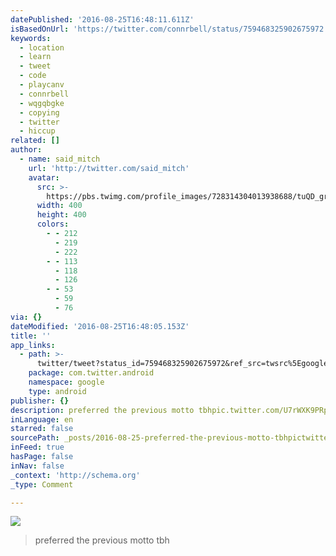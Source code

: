 ```yaml
---
datePublished: '2016-08-25T16:48:11.611Z'
isBasedOnUrl: 'https://twitter.com/connrbell/status/759468325902675972'
keywords:
  - location
  - learn
  - tweet
  - code
  - playcanv
  - connrbell
  - wqgqbgke
  - copying
  - twitter
  - hiccup
related: []
author:
  - name: said_mitch
    url: 'http://twitter.com/said_mitch'
    avatar:
      src: >-
        https://pbs.twimg.com/profile_images/728314304013938688/tuQD_grB_400x400.jpg
      width: 400
      height: 400
      colors:
        - - 212
          - 219
          - 222
        - - 113
          - 118
          - 126
        - - 53
          - 59
          - 76
via: {}
dateModified: '2016-08-25T16:48:05.153Z'
title: ''
app_links:
  - path: >-
      twitter/tweet?status_id=759468325902675972&ref_src=twsrc%5Egoogle%7Ctwcamp%5Eandroidseo%7Ctwgr%5Estatus%7Ctwterm%5E759468325902675972
    package: com.twitter.android
    namespace: google
    type: android
publisher: {}
description: preferred the previous motto tbhpic.twitter.com/U7rWXK9PRp
inLanguage: en
starred: false
sourcePath: _posts/2016-08-25-preferred-the-previous-motto-tbhpictwittercomu7rwxk9prp.md
inFeed: true
hasPage: false
inNav: false
_context: 'http://schema.org'
_type: Comment

---
```

![](https://pbs.twimg.com/media/Cqn8GC6XgAAAWVb.jpg:large)

> preferred the previous motto tbh